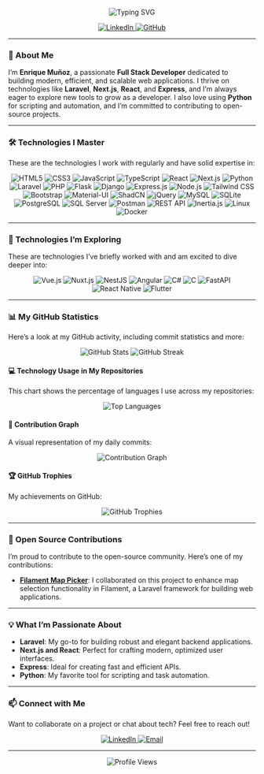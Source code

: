 <p align="center">
  <img src="https://readme-typing-svg.herokuapp.com?font=Fira+Code&size=24&duration=4000&pause=1000&color=4CAF50¢er=true&vCenter=true&width=600&lines=Hello%2C+I+am+Enrique+Mu%C3%B1oz+%F0%9F%91%8B;Full+Stack+Developer+%E2%9A%A1;Passionate+about+Laravel%2C+Next.js%2C+and+React+%F0%9F%92%BB" alt="Typing SVG" />
</p>

<p align="center">
  <a href="https://www.linkedin.com/in/enrique-mu%C3%B1oz-aa6345267/">
    <img src="https://img.shields.io/badge/LinkedIn-0077B5?style=for-the-badge&logo=linkedin&logoColor=white" alt="LinkedIn" />
  </a>
  <a href="https://github.com/enriquemdev">
    <img src="https://img.shields.io/badge/GitHub-181717?style=for-the-badge&logo=github&logoColor=white" alt="GitHub" />
  </a>
</p>

---

### 🚀 About Me
I’m **Enrique Muñoz**, a passionate **Full Stack Developer** dedicated to building modern, efficient, and scalable web applications. I thrive on technologies like **Laravel**, **Next.js**, **React**, and **Express**, and I’m always eager to explore new tools to grow as a developer. I also love using **Python** for scripting and automation, and I’m committed to contributing to open-source projects.

---

### 🛠️ Technologies I Master
These are the technologies I work with regularly and have solid expertise in:

<p align="center">
  <img src="https://img.shields.io/badge/HTML5-E34F26?style=for-the-badge&logo=html5&logoColor=white" alt="HTML5" />
  <img src="https://img.shields.io/badge/CSS3-1572B6?style=for-the-badge&logo=css3&logoColor=white" alt="CSS3" />
  <img src="https://img.shields.io/badge/JavaScript-F7DF1E?style=for-the-badge&logo=javascript&logoColor=black" alt="JavaScript" />
  <img src="https://img.shields.io/badge/TypeScript-007ACC?style=for-the-badge&logo=typescript&logoColor=white" alt="TypeScript" />
  <img src="https://img.shields.io/badge/React-20232A?style=for-the-badge&logo=react&logoColor=61DAFB" alt="React" />
  <img src="https://img.shields.io/badge/Next.js-000000?style=for-the-badge&logo=next.js&logoColor=white" alt="Next.js" />
  <img src="https://img.shields.io/badge/Python-3776AB?style=for-the-badge&logo=python&logoColor=white" alt="Python" />
  <img src="https://img.shields.io/badge/Laravel-FF2D20?style=for-the-badge&logo=laravel&logoColor=white" alt="Laravel" />
  <img src="https://img.shields.io/badge/PHP-777BB4?style=for-the-badge&logo=php&logoColor=white" alt="PHP" />
  <img src="https://img.shields.io/badge/Flask-000000?style=for-the-badge&logo=flask&logoColor=white" alt="Flask" />
  <img src="https://img.shields.io/badge/Django-092E20?style=for-the-badge&logo=django&logoColor=white" alt="Django" />
  <img src="https://img.shields.io/badge/Express.js-000000?style=for-the-badge&logo=express&logoColor=white" alt="Express.js" />
  <img src="https://img.shields.io/badge/Node.js-339933?style=for-the-badge&logo=node.js&logoColor=white" alt="Node.js" />
  <img src="https://img.shields.io/badge/Tailwind_CSS-38B2AC?style=for-the-badge&logo=tailwind-css&logoColor=white" alt="Tailwind CSS" />
  <img src="https://img.shields.io/badge/Bootstrap-563D7C?style=for-the-badge&logo=bootstrap&logoColor=white" alt="Bootstrap" />
  <img src="https://img.shields.io/badge/Material--UI-0081CB?style=for-the-badge&logo=material-ui&logoColor=white" alt="Material-UI" />
  <img src="https://img.shields.io/badge/ShadCN-000000?style=for-the-badge&logo=shadcn&logoColor=white" alt="ShadCN" />
  <img src="https://img.shields.io/badge/jQuery-0769AD?style=for-the-badge&logo=jquery&logoColor=white" alt="jQuery" />
  <img src="https://img.shields.io/badge/MySQL-4479A1?style=for-the-badge&logo=mysql&logoColor=white" alt="MySQL" />
  <img src="https://img.shields.io/badge/SQLite-003B57?style=for-the-badge&logo=sqlite&logoColor=white" alt="SQLite" />
  <img src="https://img.shields.io/badge/PostgreSQL-336791?style=for-the-badge&logo=postgresql&logoColor=white" alt="PostgreSQL" />
  <img src="https://img.shields.io/badge/SQL_Server-CC2927?style=for-the-badge&logo=microsoft-sql-server&logoColor=white" alt="SQL Server" />
  <img src="https://img.shields.io/badge/Postman-FF6C37?style=for-the-badge&logo=postman&logoColor=white" alt="Postman" />
  <img src="https://img.shields.io/badge/REST_API-009688?style=for-the-badge&logo=rest&logoColor=white" alt="REST API" />
  <img src="https://img.shields.io/badge/Inertia.js-9553E9?style=for-the-badge&logo=inertia&logoColor=white" alt="Inertia.js" />
  <img src="https://img.shields.io/badge/Linux-FCC624?style=for-the-badge&logo=linux&logoColor=black" alt="Linux" />
  <img src="https://img.shields.io/badge/Docker-2496ED?style=for-the-badge&logo=docker&logoColor=white" alt="Docker" />
</p>

---

### 🌱 Technologies I’m Exploring
These are technologies I’ve briefly worked with and am excited to dive deeper into:

<p align="center">
  <img src="https://img.shields.io/badge/Vue.js-4FC08D?style=for-the-badge&logo=vue.js&logoColor=white" alt="Vue.js" />
  <img src="https://img.shields.io/badge/Nuxt.js-00C58E?style=for-the-badge&logo=nuxt.js&logoColor=white" alt="Nuxt.js" />
  <img src="https://img.shields.io/badge/NestJS-E0234E?style=for-the-badge&logo=nestjs&logoColor=white" alt="NestJS" />
  <img src="https://img.shields.io/badge/Angular-DD0031?style=for-the-badge&logo=angular&logoColor=white" alt="Angular" />
  <img src="https://img.shields.io/badge/C%23-239120?style=for-the-badge&logo=c-sharp&logoColor=white" alt="C#" />
  <img src="https://img.shields.io/badge/C-00599C?style=for-the-badge&logo=c&logoColor=white" alt="C" />
  <img src="https://img.shields.io/badge/FastAPI-009688?style=for-the-badge&logo=fastapi&logoColor=white" alt="FastAPI" />
  <img src="https://img.shields.io/badge/React_Native-20232A?style=for-the-badge&logo=react&logoColor=61DAFB" alt="React Native" />
  <img src="https://img.shields.io/badge/Flutter-02569B?style=for-the-badge&logo=flutter&logoColor=white" alt="Flutter" />
</p>

---

### 📊 My GitHub Statistics
Here’s a look at my GitHub activity, including commit statistics and more:

<p align="center">
  <img src="https://github-readme-stats.vercel.app/api?username=enriquemdev&show_icons=true&theme=radical&count_private=true&include_all_commits=true" alt="GitHub Stats" />
  <img src="https://github-readme-streak-stats.herokuapp.com/?user=enriquemdev&theme=radical" alt="GitHub Streak" />
</p>

#### 💻 Technology Usage in My Repositories
This chart shows the percentage of languages I use across my repositories:

<p align="center">
  <img src="https://github-readme-stats.vercel.app/api/top-langs/?username=enriquemdev&layout=compact&theme=radical&langs_count=8" alt="Top Languages" />
</p>

#### 📅 Contribution Graph
A visual representation of my daily commits:

<p align="center">
  <img src="https://github-readme-activity-graph.vercel.app/graph?username=enriquemdev&theme=react-dark" alt="Contribution Graph" />
</p>

#### 🏆 GitHub Trophies
My achievements on GitHub:

<p align="center">
  <img src="https://github-profile-trophy.vercel.app/?username=enriquemdev&theme=radical" alt="GitHub Trophies" />
</p>

---

### 🌟 Open Source Contributions
I’m proud to contribute to the open-source community. Here’s one of my contributions:

- **[Filament Map Picker](https://github.com/dotswan/filament-map-picker)**: I collaborated on this project to enhance map selection functionality in Filament, a Laravel framework for building web applications.

---

### 💡 What I’m Passionate About
- **Laravel**: My go-to for building robust and elegant backend applications.
- **Next.js and React**: Perfect for crafting modern, optimized user interfaces.
- **Express**: Ideal for creating fast and efficient APIs.
- **Python**: My favorite tool for scripting and task automation.

---

### 📫 Connect with Me
Want to collaborate on a project or chat about tech? Feel free to reach out!

<p align="center">
  <a href="https://www.linkedin.com/in/enrique-mu%C3%B1oz-aa6345267/">
    <img src="https://img.shields.io/badge/LinkedIn-0077B5?style=for-the-badge&logo=linkedin&logoColor=white" alt="LinkedIn" />
  </a>
  <a href="mailto:enriquemunozdev@gmail.com">
    <img src="https://img.shields.io/badge/Email-D14836?style=for-the-badge&logo=gmail&logoColor=white" alt="Email" />
  </a>
</p>

---

<p align="center">
  <img src="https://komarev.com/ghpvc/?username=enriquemdev&color=blueviolet" alt="Profile Views" />
</p>